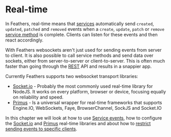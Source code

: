 # Real-time

In Feathers, real-time means that [services](../services/readme.md) automatically send `created`, `updated`, `patched` and `removed` events when a `create`, `update`, `patch` or `remove` [service method](../services/readme.md) is complete. Clients can listen for these events and then react accordingly.

With Feathers websockets aren't just used for sending events from server to client. It is also possible to call service methods and send data over sockets, either from server-to-server or client-to-server. This is often much faster than going through the [REST](../rest/readme.md) API and results in a snappier app.

Currently Feathers supports two websocket transport libraries:

- [Socket.io](socket-io.md) - Probably the most commonly used real-time library for NodeJS. It works on every platform, browser or device, focusing equally on reliability and speed.
- [Primus](primus.md) - Is a universal wrapper for real-time frameworks that supports Engine.IO, WebSockets, Faye, BrowserChannel, SockJS and Socket.IO

In this chapter we will look at how to use [Service events](events.md), how to configure the [Socket.io](socket-io.md) and [Primus](primus.md) real-time libraries and about how to [restrict sending events to specific clients](filtering.md).
